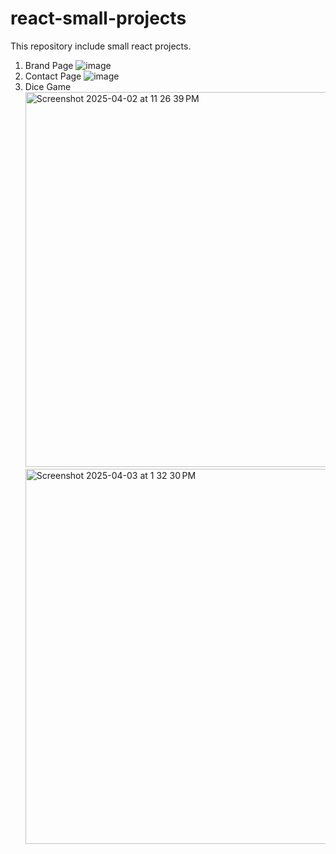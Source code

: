 # react-small-projects
This repository include small react projects. 
1. Brand Page
![image](https://github.com/user-attachments/assets/fdca19d1-8c37-4261-a7e7-22e2d9714474)
2. Contact Page
![image](https://github.com/user-attachments/assets/6a949c3a-7432-4174-b412-a75d8bdd7454)
3. Dice Game
<img width="600" alt="Screenshot 2025-04-02 at 11 26 39 PM" src="https://github.com/user-attachments/assets/b3c94ba0-c5f4-405c-b9aa-797fa2f01640" /> <img width="600" alt="Screenshot 2025-04-03 at 1 32 30 PM" src="https://github.com/user-attachments/assets/01f1a330-05bd-409c-8b50-f0d367a679e1" />

